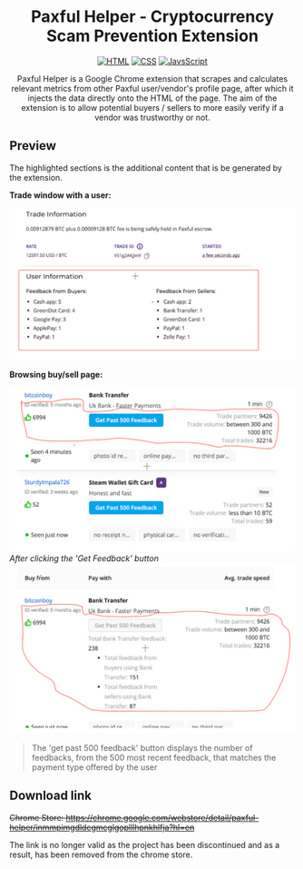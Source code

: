 <h1 align="center">Paxful Helper - Cryptocurrency Scam Prevention Extension</h1>

<p align="center">
  <a href="#"><img alt="HTML" src="https://img.shields.io/badge/HTML-239120?style=for-the-badge&logo=html5&logoColor=white"></a>
  <a href="#"><img alt="CSS" src="https://img.shields.io/badge/CSS-239120?&style=for-the-badge&logo=css3&logoColor=white"></a>
  <a href="#"><img alt="JavsScript" src="https://img.shields.io/badge/JavaScript-F7DF1E?style=for-the-badge&logo=javascript&logoColor=black"></a>
</p>

<p align="center">Paxful Helper is a Google Chrome extension that scrapes and calculates relevant metrics from other Paxful user/vendor's profile page, after which it injects the data directly onto the HTML of the page. The aim of the extension is to allow potential buyers / sellers to more easily verify if a vendor was trustworthy or not.</p>


## Preview
The highlighted sections is the additional content that is be generated by the extension.

**Trade window with a user:**

![image1](images/paxful_trade.png)

**Browsing buy/sell page:**

![image1](images/paxful_browse_1.png)
*After clicking the 'Get Feedback' button*
![image1](images/paxful_browse_2.png)

> The 'get past 500 feedback' button displays the number of feedbacks, from the 500 most recent feedback, that matches the payment type offered by the user

## Download link

~~Chrome Store: https://chrome.google.com/webstore/detail/paxful-helper/inmmpimgdldcgmcglgoplllhpnkhlfja?hl=en~~

The link is no longer valid as the project has been discontinued and as a result, has been removed from the chrome store.
